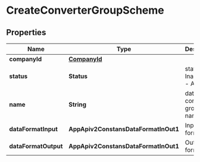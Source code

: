 

# CreateConverterGroupScheme


## Properties

| Name | Type | Description | Notes |
|------------ | ------------- | ------------- | -------------|
|**companyId** | [**CompanyId**](CompanyId.md) |  |  [optional] |
|**status** | **Status** | status (1 - Inactive, 2 - Active) |  |
|**name** | **String** | data converter group name |  |
|**dataFormatInput** | **AppApiv2ConstansDataFormatInOut1** | Input data format |  [optional] |
|**dataFormatOutput** | **AppApiv2ConstansDataFormatInOut1** | Output data format |  [optional] |



